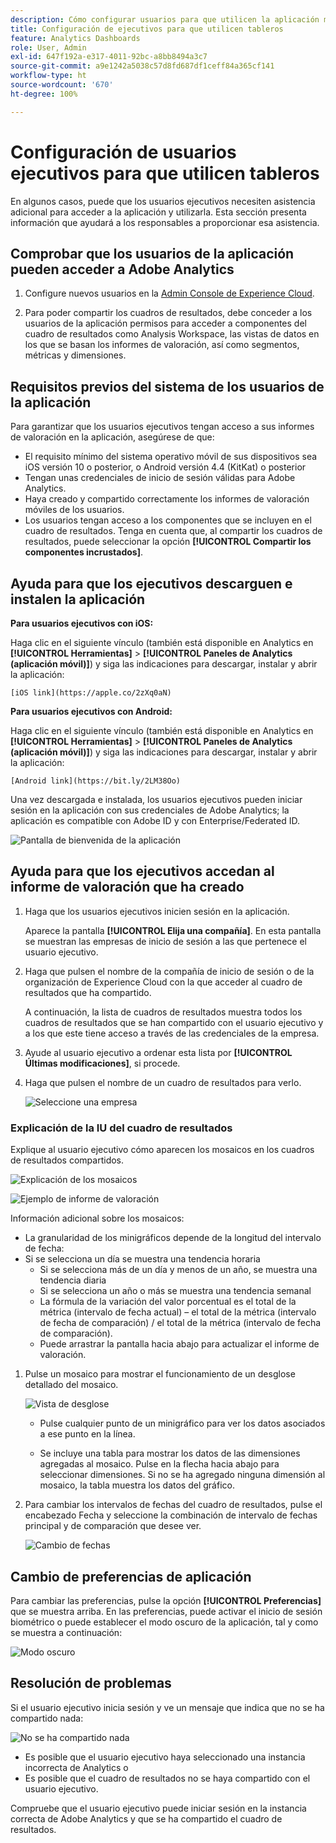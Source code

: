 ```yaml
---
description: Cómo configurar usuarios para que utilicen la aplicación móvil de Analytics
title: Configuración de ejecutivos para que utilicen tableros
feature: Analytics Dashboards
role: User, Admin
exl-id: 647f192a-e317-4011-92bc-a8bb8494a3c7
source-git-commit: a9e1242a5038c57d8fd687df1ceff84a365cf141
workflow-type: ht
source-wordcount: '670'
ht-degree: 100%

---
```


# Configuración de usuarios ejecutivos para que utilicen tableros

En algunos casos, puede que los usuarios ejecutivos necesiten asistencia adicional para acceder a la aplicación y utilizarla. Esta sección presenta información que ayudará a los responsables a proporcionar esa asistencia.

## Comprobar que los usuarios de la aplicación pueden acceder a Adobe Analytics

1. Configure nuevos usuarios en la [Admin Console de Experience Cloud](https://experienceleague.adobe.com/docs/analytics/admin/admin-console/permissions/product-profile.html?lang=es).

1. Para poder compartir los cuadros de resultados, debe conceder a los usuarios de la aplicación permisos para acceder a componentes del cuadro de resultados como Analysis Workspace, las vistas de datos en los que se basan los informes de valoración, así como segmentos, métricas y dimensiones.

## Requisitos previos del sistema de los usuarios de la aplicación

Para garantizar que los usuarios ejecutivos tengan acceso a sus informes de valoración en la aplicación, asegúrese de que:

* El requisito mínimo del sistema operativo móvil de sus dispositivos sea iOS versión 10 o posterior, o Android versión 4.4 (KitKat) o posterior
* Tengan unas credenciales de inicio de sesión válidas para Adobe Analytics.
* Haya creado y compartido correctamente los informes de valoración móviles de los usuarios.
* Los usuarios tengan acceso a los componentes que se incluyen en el cuadro de resultados. Tenga en cuenta que, al compartir los cuadros de resultados, puede seleccionar la opción **[!UICONTROL Compartir los componentes incrustados]**.

## Ayuda para que los ejecutivos descarguen e instalen la aplicación

**Para usuarios ejecutivos con iOS:**

Haga clic en el siguiente vínculo (también está disponible en Analytics en **[!UICONTROL Herramientas]** > **[!UICONTROL Paneles de Analytics (aplicación móvil)]**) y siga las indicaciones para descargar, instalar y abrir la aplicación:

`[iOS link](https://apple.co/2zXq0aN)`

**Para usuarios ejecutivos con Android:**

Haga clic en el siguiente vínculo (también está disponible en Analytics en **[!UICONTROL Herramientas]** > **[!UICONTROL Paneles de Analytics (aplicación móvil)]**) y siga las indicaciones para descargar, instalar y abrir la aplicación:

`[Android link](https://bit.ly/2LM38Oo)`

Una vez descargada e instalada, los usuarios ejecutivos pueden iniciar sesión en la aplicación con sus credenciales de Adobe Analytics; la aplicación es compatible con Adobe ID y con Enterprise/Federated ID.

![Pantalla de bienvenida de la aplicación](assets/welcome.png)

## Ayuda para que los ejecutivos accedan al informe de valoración que ha creado

1. Haga que los usuarios ejecutivos inicien sesión en la aplicación.

   Aparece la pantalla **[!UICONTROL Elija una compañía]**. En esta pantalla se muestran las empresas de inicio de sesión a las que pertenece el usuario ejecutivo.

1. Haga que pulsen el nombre de la compañía de inicio de sesión o de la organización de Experience Cloud con la que acceder al cuadro de resultados que ha compartido.

   A continuación, la lista de cuadros de resultados muestra todos los cuadros de resultados que se han compartido con el usuario ejecutivo y a los que este tiene acceso a través de las credenciales de la empresa.

1. Ayude al usuario ejecutivo a ordenar esta lista por **[!UICONTROL Últimas modificaciones]**, si procede.

1. Haga que pulsen el nombre de un cuadro de resultados para verlo.

   ![Seleccione una empresa](assets/accesscard.png)


### Explicación de la IU del cuadro de resultados

Explique al usuario ejecutivo cómo aparecen los mosaicos en los cuadros de resultados compartidos.

![Explicación de los mosaicos](assets/newexplain.png)

![Ejemplo de informe de valoración](assets/intro_scorecard.png)

Información adicional sobre los mosaicos:

* La granularidad de los minigráficos depende de la longitud del intervalo de fecha:
* Si se selecciona un día se muestra una tendencia horaria
   * Si se selecciona más de un día y menos de un año, se muestra una tendencia diaria
   * Si se selecciona un año o más se muestra una tendencia semanal
   * La fórmula de la variación del valor porcentual es el total de la métrica (intervalo de fecha actual) – el total de la métrica (intervalo de fecha de comparación) / el total de la métrica (intervalo de fecha de comparación).
   * Puede arrastrar la pantalla hacia abajo para actualizar el informe de valoración.


1. Pulse un mosaico para mostrar el funcionamiento de un desglose detallado del mosaico.

   ![Vista de desglose](assets/sparkline.png)

   * Pulse cualquier punto de un minigráfico para ver los datos asociados a ese punto en la línea.

   * Se incluye una tabla para mostrar los datos de las dimensiones agregadas al mosaico. Pulse en la flecha hacia abajo para seleccionar dimensiones. Si no se ha agregado ninguna dimensión al mosaico, la tabla muestra los datos del gráfico.

1. Para cambiar los intervalos de fechas del cuadro de resultados, pulse el encabezado Fecha y seleccione la combinación de intervalo de fechas principal y de comparación que desee ver.

   ![Cambio de fechas](assets/changedate.png)

## Cambio de preferencias de aplicación

Para cambiar las preferencias, pulse la opción **[!UICONTROL Preferencias]** que se muestra arriba. En las preferencias, puede activar el inicio de sesión biométrico o puede establecer el modo oscuro de la aplicación, tal y como se muestra a continuación:

![Modo oscuro](assets/darkmode.png)

## Resolución de problemas

Si el usuario ejecutivo inicia sesión y ve un mensaje que indica que no se ha compartido nada:

![No se ha compartido nada](assets/nothing.png)

* Es posible que el usuario ejecutivo haya seleccionado una instancia incorrecta de Analytics o
* Es posible que el cuadro de resultados no se haya compartido con el usuario ejecutivo.

Compruebe que el usuario ejecutivo puede iniciar sesión en la instancia correcta de Adobe Analytics y que se ha compartido el cuadro de resultados.
